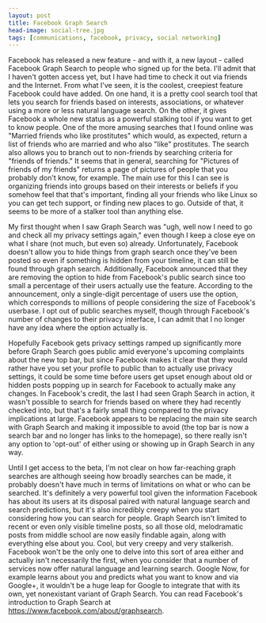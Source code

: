 ```yaml
---
layout: post
title: Facebook Graph Search
head-image: social-tree.jpg
tags: [communications, facebook, privacy, social networking]
---
```


Facebook has released a new feature - and with it, a new layout - called
Facebook Graph Search to people who signed up for the beta. I'll admit
that I haven't gotten access yet, but I have had time to check it out
via friends and the Internet. From what I've seen, it is the coolest,
creepiest feature Facebook could have added. On one hand, it is a pretty
cool search tool that lets you search for friends based on interests,
associations, or whatever using a more or less natural language search.
On the other, it gives Facebook a whole new status as a powerful
stalking tool if you want to get to know people. One of the more amusing
searches that I found online was "Married friends who like prostitutes"
which would, as expected, return a list of friends who are married and
who also "like" prostitutes. The search also allows you to branch out to
non-friends by searching criteria for "friends of friends." It seems
that in general, searching for "Pictures of friends of my friends"
returns a page of pictures of people that you probably don't know, for
example. The main use for this I can see is organizing friends into
groups based on their interests or beliefs if you somehow feel that
that's important, finding all your friends who like Linux so you can get
tech support, or finding new places to go. Outside of that, it seems to
be more of a stalker tool than anything else.

My first thought when I saw Graph Search was "ugh, well now I need to go
and check all my privacy settings again," even though I keep a close eye
on what I share (not much, but even so) already. Unfortunately, Facebook
doesn't allow you to hide things from graph search once they've been
posted so even if something is hidden from your timeline, it can still
be found through graph search. Additionally, Facebook announced that
they are removing the option to hide from Facebook's public search since
too small a percentage of their users actually use the feature.
According to the announcement, only a single-digit percentage of users
use the option, which corresponds to millions of people considering the
size of Facebook's userbase. I opt out of public searches myself, though
through Facebook's number of changes to their privacy interface, I can
admit that I no longer have any idea where the option actually is.

Hopefully Facebook gets privacy settings ramped up significantly more
before Graph Search goes public amid everyone's upcoming complaints
about the new top bar, but since Facebook makes it clear that they would
rather have you set your profile to public than to actually use privacy
settings, it could be some time before users get upset enough about old
or hidden posts popping up in search for Facebook to
actually make any changes. In Facebook's credit, the last I had seen
Graph Search in action, it wasn't possible to search for friends based
on where they had recently checked into, but that's a fairly small thing
compared to the privacy implications at large. Facebook appears to be
replacing the main site search with Graph Search and making it
impossible to avoid (the top bar is now a search bar and no longer has
links to the homepage), so there really isn't any option to 'opt-out' of
either using or showing up in Graph Search in any way.

Until I get access to the beta, I'm not clear on how far-reaching graph
searches are although seeing how broadly searches can be made, it
probably doesn't have much in terms of limitations on what or who can be
searched. It's definitely a very powerful tool given the information
Facebook has about its users at its disposal paired with natural
language search and search predictions, but it's also incredibly creepy
when you start considering how you can search for people. Graph Search
isn't limited to recent or even only visible timeline posts, so all
those old, melodramatic posts from middle school are now easily findable
again, along with everything else about you. Cool, but very creepy and
very stalkerish. Facebook won't be the only one to delve into this sort
of area either and actually isn't necessarily the first, when you
consider that a number of services now offer natural language and
learning search. Google Now, for example learns about you and predicts
what you want to know and via Google+, it wouldn't be a huge leap for
Google to integrate that with its own, yet nonexistant variant of Graph
Search. You can read Facebook's introduction to Graph Search at
<https://www.facebook.com/about/graphsearch>.
